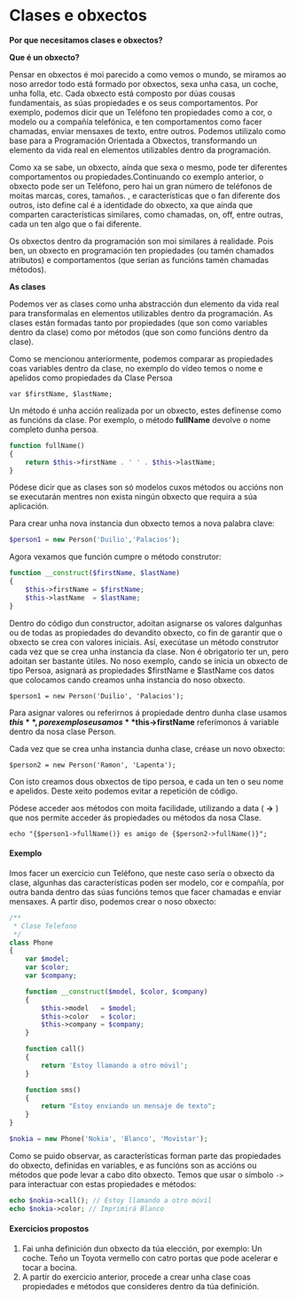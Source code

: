 # Clases e obxectos

**Por que necesitamos clases e obxectos?**

**Que é un obxecto?**

Pensar en obxectos é moi parecido a como vemos o mundo, se miramos ao noso arredor todo está formado por obxectos, sexa unha casa, un coche, unha folla, etc. Cada obxecto está composto por dúas cousas fundamentais, as súas propiedades e os seus comportamentos. Por exemplo, podemos dicir que un Teléfono ten propiedades como a cor, o modelo ou a compañía telefónica, e ten comportamentos como facer chamadas, enviar mensaxes de texto, entre outros. Podemos utilizalo como base para a Programación Orientada a Obxectos, transformando un elemento da vida real en elementos utilizables dentro da programación.

Como xa se sabe, un obxecto, aínda que sexa o mesmo, pode ter diferentes comportamentos ou propiedades.Continuando co exemplo anterior, o obxecto pode ser un Teléfono, pero hai un gran número de teléfonos de moitas marcas, cores, tamaños. , e características que o fan diferente dos outros, isto define cal é a identidade do obxecto, xa que aínda que comparten características similares, como chamadas, on, off, entre outras, cada un ten algo que o fai diferente.

Os obxectos dentro da programación son moi similares á realidade. Pois ben, un obxecto en programación ten propiedades (ou tamén chamados atributos) e comportamentos (que serían as funcións tamén chamadas métodos).

**As clases**

Podemos ver as clases como unha abstracción dun elemento da vida real para transformalas en elementos utilizables dentro da programación. As clases están formadas tanto por propiedades (que son como variables dentro da clase) como por métodos (que son como funcións dentro da clase).

Como se mencionou anteriormente, podemos comparar as propiedades coas variables dentro da clase, no exemplo do vídeo temos o nome e apelidos como propiedades da Clase Persoa

```var $firstName, $lastName;```

Un método é unha acción realizada por un obxecto, estes defínense como as funcións da clase. Por exemplo, o método **fullName** devolve o nome completo dunha persoa.

```php
function fullName()
{
    return $this->firstName . ' ' . $this->lastName;
}
```

Pódese dicir que as clases son só modelos cuxos métodos ou accións non se executarán mentres non exista ningún obxecto que requira a súa aplicación.

Para crear unha nova instancia dun obxecto temos a nova palabra clave:

```php
$person1 = new Person('Duilio','Palacios');
```

Agora vexamos que función cumpre o método construtor:

```php
function __construct($firstName, $lastName)
{
    $this->firstName = $firstName;
    $this->lastName  = $lastName;
}
```

Dentro do código dun constructor, adoitan asignarse os valores dalgunhas ou de todas as propiedades do devandito obxecto, co fin de garantir que o obxecto se crea con valores iniciais. Así, execútase un método construtor cada vez que se crea unha instancia da clase. Non é obrigatorio ter un, pero adoitan ser bastante útiles. No noso exemplo, cando se inicia un obxecto de tipo Persoa, asignará as propiedades $firstName e $lastName cos datos que colocamos cando creamos unha instancia do noso obxecto.

``$person1 = new Person('Duilio', 'Palacios');``

Para asignar valores ou referirnos á propiedade dentro dunha clase usamos **$this** , por exemplo se usamos **$this->firstName** referímonos á variable dentro da nosa clase Person.

Cada vez que se crea unha instancia dunha clase, créase un novo obxecto:

``$person2 = new Person('Ramon', 'Lapenta');``

Con isto creamos dous obxectos de tipo persoa, e cada un ten o seu nome e apelidos. Deste xeito podemos evitar a repetición de código.

Pódese acceder aos métodos con moita facilidade, utilizando a data ( **->** ) que nos permite acceder ás propiedades ou métodos da nosa Clase.

``echo "{$person1->fullName()} es amigo de {$person2->fullName()}";``

#### Exemplo

Imos facer un exercicio cun Teléfono, que neste caso sería o obxecto da clase, algunhas das características poden ser modelo, cor e compañía, por outra banda dentro das súas funcións temos que facer chamadas e enviar mensaxes. A partir diso, podemos crear o noso obxecto:

```php
/**
 * Clase Telefono
 */
class Phone
{
    var $model;
    var $color;
    var $company;

    function __construct($model, $color, $company)
    {
        $this->model   = $model;
        $this->color   = $color;
        $this->company = $company;
    }

    function call()
    {
        return 'Estoy llamando a otro móvil';
    }

    function sms()
    {
        return "Estoy enviando un mensaje de texto";
    }
}

$nokia = new Phone('Nokia', 'Blanco', 'Movistar');
```

Como se puido observar, as características forman parte das propiedades do obxecto, definidas en variables, e as funcións son as accións ou métodos que pode levar a cabo dito obxecto. Temos que usar o símbolo `->` para interactuar con estas propiedades e métodos:

```php
echo $nokia->call(); // Estoy llamando a otro móvil
echo $nokia->color; // Imprimirá Blanco
```

#### Exercicios propostos

1. Fai unha definición dun obxecto da túa elección, por exemplo: Un coche. Teño un Toyota vermello con catro portas que pode acelerar e tocar a bocina.
2. A partir do exercicio anterior, procede a crear unha clase coas propiedades e métodos que consideres dentro da túa definición.
